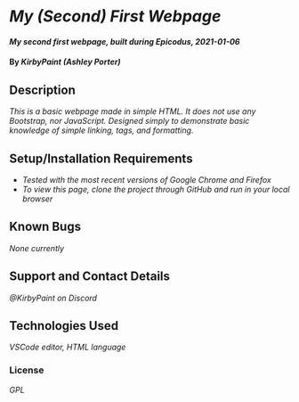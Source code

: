 # _My (Second) First Webpage_

#### _My second first webpage, built during Epicodus, 2021-01-06_

#### By _**KirbyPaint (Ashley Porter)**_

## Description

_This is a basic webpage made in simple HTML. It does not use any Bootstrap, nor JavaScript. Designed simply to demonstrate basic knowledge of simple linking, tags, and formatting._

## Setup/Installation Requirements

* _Tested with the most recent versions of Google Chrome and Firefox_
* _To view this page, clone the project through GitHub and run in your local browser_

## Known Bugs

_None currently_

## Support and Contact Details

_@KirbyPaint on Discord_

## Technologies Used

_VSCode editor, HTML language_

### License

*GPL*